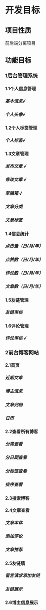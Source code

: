 # 开发目标

## 项目性质

前后端分离项目

## 功能目标

### 1后台管理系统

#### 1.1个人信息管理

##### 基本信息√

##### 个人头像√



#### 1.2个人标签管理

##### 个人标签√



#### 1.3文章管理

##### 发布文章 √

##### 修改文章 √

##### 草稿箱 √

##### 文章分类

##### 文章标签



#### 1.4信息统计

##### 点击量（日/月/年）

##### 点赞数（日/月/年）

##### 评论数（日/月/年）

##### 文章数（日/月/年）

#### 1.5友链管理

##### 友链审核

#### 1.6评论管理

##### 评论审核 √

### 2前台博客网站

#### 2.1首页

##### 近期文章

##### 博主信息

##### 文章归档

##### 日历



#### 2.2查看所有博客

##### 分类查看

##### 分日期查看

##### 分标签查看

##### 排序查看

#### 2.3搜索博客

#### 2.4文章查看

##### 文章本体

##### 添加评论

##### 文章推荐

#### 2.5友链墙

##### 留言请求添加友链

##### 友链展示



#### 2.6博主信息展示

